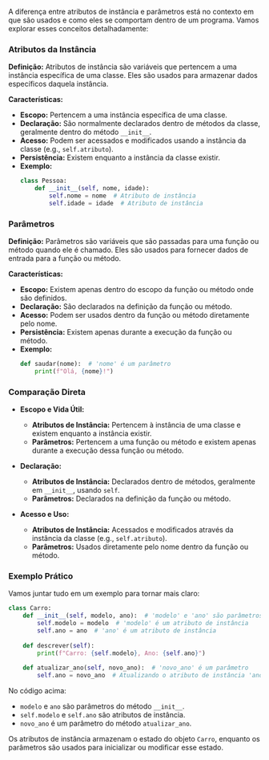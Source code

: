 A diferença entre atributos de instância e parâmetros está no contexto em que são usados e como eles se comportam dentro de um programa. Vamos explorar esses conceitos detalhadamente:

### Atributos da Instância

**Definição:**
Atributos de instância são variáveis que pertencem a uma instância específica de uma classe. Eles são usados para armazenar dados específicos daquela instância.

**Características:**
- **Escopo:** Pertencem a uma instância específica de uma classe.
- **Declaração:** São normalmente declarados dentro de métodos da classe, geralmente dentro do método `__init__`.
- **Acesso:** Podem ser acessados e modificados usando a instância da classe (e.g., `self.atributo`).
- **Persistência:** Existem enquanto a instância da classe existir.
- **Exemplo:**
  ```python
  class Pessoa:
      def __init__(self, nome, idade):
          self.nome = nome  # Atributo de instância
          self.idade = idade  # Atributo de instância
  ```

### Parâmetros

**Definição:**
Parâmetros são variáveis que são passadas para uma função ou método quando ele é chamado. Eles são usados para fornecer dados de entrada para a função ou método.

**Características:**
- **Escopo:** Existem apenas dentro do escopo da função ou método onde são definidos.
- **Declaração:** São declarados na definição da função ou método.
- **Acesso:** Podem ser usados dentro da função ou método diretamente pelo nome.
- **Persistência:** Existem apenas durante a execução da função ou método.
- **Exemplo:**
  ```python
  def saudar(nome):  # 'nome' é um parâmetro
      print(f"Olá, {nome}!")
  ```

### Comparação Direta

- **Escopo e Vida Útil:**
  - **Atributos de Instância:** Pertencem à instância de uma classe e existem enquanto a instância existir.
  - **Parâmetros:** Pertencem a uma função ou método e existem apenas durante a execução dessa função ou método.

- **Declaração:**
  - **Atributos de Instância:** Declarados dentro de métodos, geralmente em `__init__`, usando `self`.
  - **Parâmetros:** Declarados na definição da função ou método.

- **Acesso e Uso:**
  - **Atributos de Instância:** Acessados e modificados através da instância da classe (e.g., `self.atributo`).
  - **Parâmetros:** Usados diretamente pelo nome dentro da função ou método.

### Exemplo Prático

Vamos juntar tudo em um exemplo para tornar mais claro:

```python
class Carro:
    def __init__(self, modelo, ano):  # 'modelo' e 'ano' são parâmetros
        self.modelo = modelo  # 'modelo' é um atributo de instância
        self.ano = ano  # 'ano' é um atributo de instância
    
    def descrever(self):
        print(f"Carro: {self.modelo}, Ano: {self.ano}")
    
    def atualizar_ano(self, novo_ano):  # 'novo_ano' é um parâmetro
        self.ano = novo_ano  # Atualizando o atributo de instância 'ano' com o valor do parâmetro 'novo_ano'
```

No código acima:
- `modelo` e `ano` são parâmetros do método `__init__`.
- `self.modelo` e `self.ano` são atributos de instância.
- `novo_ano` é um parâmetro do método `atualizar_ano`.

Os atributos de instância armazenam o estado do objeto `Carro`, enquanto os parâmetros são usados para inicializar ou modificar esse estado.